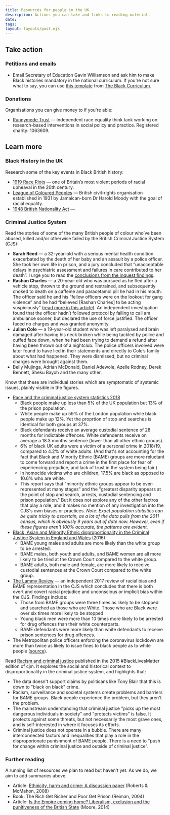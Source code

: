 ```yaml
---
title: Resources for people in the UK
description: Actions you can take and links to reading material.  
date: 
tags:
layout: layouts/post.njk
---
```


## Take action

### Petitions and emails

- Email Secretary of Education Gavin Williamson and ask him to make Black histories mandatory in the national curriculum. If you're not sure what to say, you can use [this template](https://docs.google.com/document/d/1XHz8NJph6laVBFnuzhIzAzFTqjjfFt4-ucEt9EO6_Fw/edit) from [The Black Curriculum](https://www.theblackcurriculum.com/).

### Donations
Organisations you can give money to if you're able:
- [Runnymede Trust](https://www.runnymedetrust.org/support-us/donations.html) — independent race equality think tank working on research-based interventions in social policy and practice. Registered charity: 1063609.


## Learn more

### Black History in the UK
Research some of the key events in Black British history:
- [1919 Race Riots](https://www.blackpast.org/global-african-history/events-global-african-history/britain-s-1919-race-riots/) — one of Britain’s most violent periods of racial upheaval in the 20th century.
- [League of Coloured Peoples](https://blogs.soas.ac.uk/archives/2018/10/26/black-history-month-2018-harold-moody) — British civil-rights organisation established in 1931 by Jamaican-born Dr Harold Moody with the goal of racial equality.
- [1948 British Nationality Act](https://www.runnymedetrust.org/blog/british-citizenship-and-the-windrush-generation) — 

### Criminal Justice System
Read the stories of some of the many British people of colour who’ve been abused, killed and/or otherwise failed by the British Criminal Justice System (CJS):
- **Sarah Reed** — a 32-year-old with a serious mental health condition exacerbated by the death of her baby and an assault by a police officer. She took her own life in prison, and a jury concluded that “unacceptable delays in psychiatric assessment and failures in care contributed to her death”. I urge you to read the [conclusions from the inquest findings](https://www.inquest.org.uk/sarah-reed-inquest-conclusions).  
- **Rashan Charles** —  a 20-year-old who was pursued as he fled after a vehicle stop, thrown to the ground and restrained, and subsequently choked to death on a caffeine and paracetamol pill he had in his mouth. The officer said he and his “fellow officers were on the lookout for gang violence” and he had “believed [Rashan Charles] to be acting suspiciously” ([read more in this article](https://www.theguardian.com/uk-news/2018/jun/04/rashan-charles-inquest-cctv-showing-his-arrest-upsets-family)).  An independent investigation found that the officer hadn’t followed protocol by failing to call am ambulance sooner, but declared the use of force justified. The officer faced no charges and was granted anonymity. 
- **Julian Cole** — a 19-year-old student who was left paralysed and brain damaged after having his neck broken while being tackled by police and cuffed face down, when he had been trying to demand a refund after having been thrown out of a nightclub. The police officers involved were later found to have lied in their statements and directly to Cole’s family about what had happened. They were dismissed, but no criminal charges were brought against them.
- Belly Mujinga, Adrian McDonald, Daniel Adewole, Azelle Rodney, Derek Bennett, Sheku Bayoh and the many other. 

Know that these are individual stories which are symptomatic of systemic issues, plainly visible in the figures.
- [Race and the criminal justice system statistics 2018](https://www.gov.uk/government/statistics/race-and-the-criminal-justice-system-statistics-2018)
	- Black people make up less than 5% of the UK population but 13% of the prison population.
	- White people make up 59% of the London population while black people make up 12%. Yet the proprtion of stop and searches is identical for both groups at 37%.
	- Black defendants receive an average custodial sentence of 28 months for indictable offences. White defendents receive on average a 18.3 months sentence  (lower than all other ethnic groups). 
	- 6% of black UK adults were a victim of a personal crime in 2018/19, compared to 4.2% of white adults. (And that's not accounting for the fact that Black and Minority Ethnic (BAME) groups are more reluctant to come forward and report a crime in the first place for fear of experiencing prejudice, and lack of trust in the system being fair.)
	- In homocide victims who are children, 17.5% are black as opposed to 10.6% who are white.
	- This report says that "minority ethnic groups appear to be over-represented at many stages" and the "greatest disparity appears at the point of stop and search, arrests, custodial sentencing and prison population." But it does not explore any of the other factros that play a role, and it makes no mention of any investigation into the CJS's own biases or practices.
*Note: Exact population statistics can be quite tricky to ascertain, as a lot of the data pulls from the 2011 census, which is obviously 9 years out of date now. However, even if these figures aren't 100% accurate, the patterns are evident.*
- [Black, Asian and Minority Ethnic disproportionality in the Criminal Justice System in England and Wales](https://assets.publishing.service.gov.uk/government/uploads/system/uploads/attachment_data/file/639261/bame-disproportionality-in-the-cjs.pdf) (2016)
	- BAME young males and adults are more likely than the white group to be arrested.
	- BAME males, both youth and adults, and BAME women are all more likely to be tried at the Crown Court compared to the white group.
	-  BAME adults, both male and female, are more likely to receive custodial sentences at the Crown Court compared to the white group.
- [The Lammy Review](https://assets.publishing.service.gov.uk/government/uploads/system/uploads/attachment_data/file/643001/lammy-review-final-report.pdf) — an independent 2017 review of racial bias and BAME representation in the CJS which concludes that there is both overt and covert racial prejudice and unconscious or implicit bias within the CJS. Findings include:
	- Those from BAME groups were three times as likely to be stopped and searched as those who are White. Those who are Black were over six times more likely to be stopped
	- Young black men were more than 10 times more likely to be arrested for drug offences than their white counterparts.
	- BAME defendants were more likely than white defendants to receive prison sentences for drug offences.
- The Metropolitan police officers enforcing the coronavirus lockdown are more than twice as likely to issue fines to black people as to white people ([source](https://www.theguardian.com/uk-news/2020/jun/03/met-police-twice-as-likely-to-fine-black-people-over-lockdown-breaches-research)).


Read [Racism and criminal justice](https://www.crimeandjustice.org.uk/publications/cjm/article/racism-and-criminal-justice) published in the 2015 #BlackLivesMatter edition of cjm. It explores the social and historical context to disproportionality in the criminal justice system, and highlights that:
- The data doesn't support claims by politicans like Tony Blair that this is down to "black on black" crime.
- Racism, surveillance and societal systems create problems and barriers for BAME groups. Black people experience the problem, but they aren't the problem.
- The mainstream understanding that criminal justice "picks up the most dangerous individuals in society" and "protects victims" is false. It protects against some threats, but not necessarily the most grave ones, and is self-interested in where it focuses its efforts.
- Criminal justice does not operate in a bubble. There are many interconnected factors and inequalities that play a role in the disproporionate punishment of BAME people. There is a need to "push for change within criminal justice and outside of criminal justice".

### Further reading
A running list of resources we plan to read but haven't yet. As we do, we aim to add summaries above.
- Article: [Ethnicity, harm and crime: A discussion paper](https://www.crimeandjustice.org.uk/sites/crimeandjustice.org.uk/files/ETHNICITY%20HARM%20AND%20CRIME%20A%20DISCUSSION%20PAPER.pdf) (Roberts & McMahon, 2008)
- Book: The Rich Get Richer and Poor Get Prison (Reiman, 2004)
- Article: [Is the Empire coming home? Liberalism, exclusion and the punitiveness of the British State](http://britsoccrim.org/volume14/pbcc_2014_moore.pdf) (Moore, 2014)




